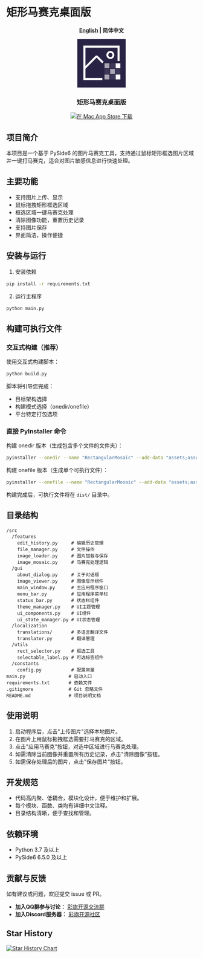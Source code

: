 # 矩形马赛克桌面版

<p align="center">
  <strong><a href="./README.md">English</a> | 简体中文</strong>
</p>

<div align="center">
  <img src="assets/icon.png" alt="矩形马赛克桌面版" width="128" height="128">
  <h3>矩形马赛克桌面版</h3>
  <a href="https://apps.apple.com/us/app/rectangular-mosaic-desktop/id6754189038" target="_blank">
    <img src="https://developer.apple.com/app-store/marketing/guidelines/images/badge-download-on-the-mac-app-store.svg" alt="在 Mac App Store 下载">
  </a>
</div>

## 项目简介

本项目是一个基于 PySide6 的图片马赛克工具，支持通过鼠标矩形框选图片区域并一键打马赛克，适合对图片敏感信息进行快速处理。

## 主要功能
- 支持图片上传、显示
- 鼠标拖拽矩形框选区域
- 框选区域一键马赛克处理
- 清除图像功能，重置历史记录
- 支持图片保存
- 界面简洁，操作便捷

## 安装与运行

1. 安装依赖

```bash
pip install -r requirements.txt
```

2. 运行主程序

```bash
python main.py
```

## 构建可执行文件

### 交互式构建（推荐）

使用交互式构建脚本：

```bash
python build.py
```

脚本将引导您完成：
- 目标架构选择
- 构建模式选择（onedir/onefile）
- 平台特定打包选项

### 直接 PyInstaller 命令

构建 onedir 版本（生成包含多个文件的文件夹）：

```bash
pyinstaller --onedir --name "RectangularMosaic" --add-data "assets;assets" --icon="assets/icon.ico" --noconsole main.py
```

构建 onefile 版本（生成单个可执行文件）：

```bash
pyinstaller --onefile --name "RectangularMosaic" --add-data "assets;assets" --icon="assets/icon.ico" --noconsole main.py
```

构建完成后，可执行文件将在 `dist/` 目录中。

## 目录结构

```
/src
  /features
    edit_history.py     # 编辑历史管理
    file_manager.py     # 文件操作
    image_loader.py     # 图片加载与保存
    image_mosaic.py     # 马赛克处理逻辑
  /gui
    about_dialog.py     # 关于对话框
    image_viewer.py     # 图像显示组件
    main_window.py      # 主应用程序窗口
    menu_bar.py         # 应用程序菜单栏
    status_bar.py       # 状态栏组件
    theme_manager.py    # UI主题管理
    ui_components.py    # UI组件
    ui_state_manager.py # UI状态管理
  /localization
    translations/       # 多语言翻译文件
    translator.py       # 翻译管理
  /utils
    rect_selector.py    # 框选工具
    selectable_label.py # 可选标签组件
  /constants
    config.py           # 配置常量
main.py                # 启动入口
requirements.txt       # 依赖文件
.gitignore             # Git 忽略文件
README.md              # 项目说明文档
```

## 使用说明

1. 启动程序后，点击"上传图片"选择本地图片。
2. 在图片上用鼠标拖拽框选需要打马赛克的区域。
3. 点击"应用马赛克"按钮，对选中区域进行马赛克处理。
4. 如需清除当前图像并重置所有历史记录，点击"清除图像"按钮。
5. 如需保存处理后的图片，点击"保存图片"按钮。

## 开发规范
- 代码高内聚、低耦合，模块化设计，便于维护和扩展。
- 每个模块、函数、类均有详细中文注释。
- 目录结构清晰，便于查找和管理。

## 依赖环境
- Python 3.7 及以上
- PySide6 6.5.0 及以上

## 贡献与反馈
如有建议或问题，欢迎提交 issue 或 PR。

- **加入QQ群参与讨论：** [彩旗开源交流群](https://qm.qq.com/q/fGavz3UxCo)
- **加入Discord服务器：** [彩旗开源社区](https://discord.gg/thWGWq7CwA)

## Star History

[![Star History Chart](https://api.star-history.com/svg?repos=sihuangtech/rectangular-mosaic-desktop&type=Date)](https://www.star-history.com/#sihuangtech/rectangular-mosaic-desktop&Date)